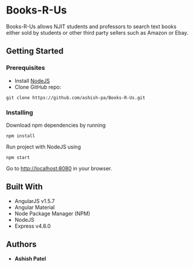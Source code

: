 # Books-R-Us
Books-R-Us allows NJIT students and professors to search text books either sold by students or
other third party sellers such as Amazon or Ebay.

## Getting Started
### Prerequisites
* Install [NodeJS](http://nodejs.org/)
* Clone GitHub repo:

```
git clone https://github.com/ashish-pa/Books-R-Us.git
```

### Installing
Download npm dependencies by running
```
npm install 
```
Run project with NodeJS using 
```
npm start 
```

Go to [http://localhost:8080](http://localhost:8080) in your browser.

## Built With
* AngularJS v1.5.7
* Angular Material
* Node Package Manager (NPM) 
* NodeJS
* Express v4.8.0

## Authors
* **Ashish Patel**



